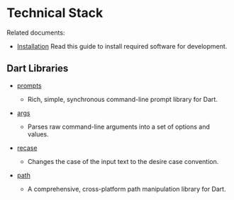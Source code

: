# Technical Stack

Related documents:

* [Installation](install.md) Read this guide to install required software for development.

## Dart Libraries

* [prompts](https://pub.dev/packages/prompts) 
    * Rich, simple, synchronous command-line prompt library for Dart.
    
* [args](https://pub.dev/packages/args)
    * Parses raw command-line arguments into a set of options and values.

* [recase](https://pub.dev/packages/recase)
    * Changes the case of the input text to the desire case convention.

* [path](https://pub.dev/packages/path)
    * A comprehensive, cross-platform path manipulation library for Dart.